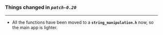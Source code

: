 ### Things changed in *`patch-0.20`*
---
   
   
* All the functions have been moved to a __`string_manipulation.h`__ now, so the main app is lighter.
